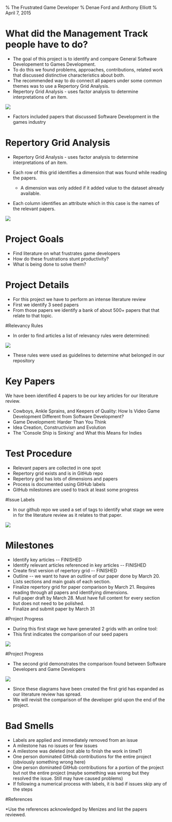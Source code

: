 % The Frustrated Game Developer
% Denae Ford and Anthony Elliott
% April 7, 2015

# What did the Management Track people have to do?

* The goal of this project is to identify and compare General Software Developement to Games Development.
* To do this we found problems, approaches, contributions, related work that discussed distinctive characteristics about both.
* The recommended way to do connect all papers under some common themes was to use a Repertory Grid Analysis.
* Repertory Grid Analysis - uses factor analysis to determine interpretations of an item.

<img align="center" src="../img/repgrid.png">

* Factors included papers that discussed Software Development in the games industry

# Repertory Grid Analysis

* Repertory Grid Analysis - uses factor analysis to determine interpretations of an item.

* Each row of this grid identifies a dimension that was found while reading the papers.
	* A dimension was only added if it added value to the dataset already available.
* Each column identifies an attribute which in this case is the names of the relevant papers.

<img src= "../img/repgrid3.png">

# Project Goals

* Find literature on what frustrates game developers
* How do these frustrations stunt productivity?
* What is being done to solve them?


# Project Details

* For this project we have to perform an intense literature review
* First we identify 3 seed papers
* From those papers we identify a bank of about 500+ papers that that relate to that topic.

#Relevancy Rules 

* In order to find articles a list of relevancy rules were determined:

<img align=center src="../img/theprocess.png">

* These rules were used as guidelines to determine what belonged in our repository

# Key Papers

We have been identified 4 papers to be our key articles for our literature review.

* Cowboys, Ankle Sprains, and Keepers of Quality: How Is Video Game Development Different from Software Development?
* Game Development: Harder Than You Think
* Idea Creation, Constructivism and Evolution
* The 'Console Ship is Sinking' and What this Means for Indies

# Test Procedure

* Relevant papers are collected in one spot
* Repertory grid exists and is in GitHub repo
* Repertory grid has lots of dimensions and papers
* Process is documented using GitHub labels
* GitHub milestones are used to track at least some progress

#Issue Labels

* In our github repo we used a set of tags to identify what stage we were in for the literature review as it relates to that paper.

<img align=center src="../img/issuelabels.png">

# Milestones

* Identify key articles -- FINISHED
* Identify relevant articles referenced in key articles -- FINISHED
* Create first version of repertory grid -- FINISHED
* Outline -- we want to have an outline of our paper done by March 20. Lists sections and main goals of each section.
* Finalize repertory grid for paper comparison by March 21. Requires reading through all papers and identifying dimensions.
* Full paper draft by March 28. Must have full content for every section but does not need to be polished.
* Finalize and submit paper by March 31

#Project Progress

* During this first stage we have generated 2 grids with an online tool:
* This first indicates the comparison of our seed papers

<img align=center src="../img/CSC510Grid1.png">

#Project Progress 
 
* The second grid demonstrates the comparison found between Software Developers and Game Developers

<img align=center src="../img/CSC510Grid2.png">

* Since these diagrams have been created the first grid has expanded as our literature review has spread.
* We will revisit the comparison of the developer grid upon the end of the project.


# Bad Smells

* Labels are applied and immediately removed from an issue
* A milestone has no issues or few issues
* A milestone was deleted (not able to finish the work in time?)
* One person dominated GitHub contributions for the entire project (obviously something wrong here)
* One person dominated GitHub contributions for a portion of the project but not the entire project (maybe something was wrong but they resolved the issue. Still may have caused problems)
* If following a numerical process with labels, it is bad if issues skip any of the steps

#References
 
 *Use the references acknowledged by Menizes and list the papers reviewed.



